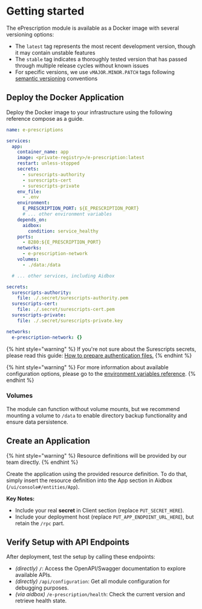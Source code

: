 # Getting started

The ePrescription module is available as a Docker image with several versioning options:

* The `latest` tag represents the most recent development version, though it may contain unstable features
* The `stable` tag indicates a thoroughly tested version that has passed through multiple release cycles without known issues
* For specific versions, we use `vMAJOR.MINOR.PATCH` tags following [semantic versioning](https://semver.org/#semantic-versioning-200) conventions

## Deploy the Docker Application

Deploy the Docker image to your infrastructure using the following reference compose as a guide.

```yaml
name: e-prescriptions

services:
  app:
    container_name: app
    image: <private-registry>/e-prescription:latest
    restart: unless-stopped
    secrets:
      - surescripts-authority
      - surescripts-cert
      - surescripts-private
    env_file:
      - .env
    environment:
      E_PRESCRIPTION_PORT: ${E_PRESCRIPTION_PORT}
      # ... other environment variables
    depends_on:
      aidbox:
        condition: service_healthy
    ports:
      - 8280:${E_PRESCRIPTION_PORT}
    networks:
      - e-prescription-network
    volumes:
      - ./data:/data

  # ... other services, including Aidbox

secrets:
  surescripts-authority:
    file: ./.secret/surescripts-authority.pem
  surescripts-cert:
    file: ./.secret/surescripts-cert.pem
  surescripts-private:
    file: ./.secret/surescripts-private.key

networks:
  e-prescription-network: {}
```

{% hint style="warning" %}
If you're not sure about the Surescripts secrets, please read this guide: [How to prepare authentication files.](broken-reference)
{% endhint %}

{% hint style="warning" %}
For more information about available configuration options, please go to the [environment variables reference](broken-reference).
{% endhint %}

### Volumes

The module can function without volume mounts, but we recommend mounting a volume to `/data` to enable directory backup functionality and ensure data persistence.

## Create an Application

{% hint style="warning" %}
Resource definitions will be provided by our team directly.
{% endhint %}

Create the application using the provided resource definition. To do that, simply insert the resource definition into the App section in Aidbox (`/ui/console#/entities/App`).

**Key Notes:**

* Include your real **secret** in Client section (replace `PUT_SECRET_HERE`).
* Include your deployment host (replace `PUT_APP_ENDPOINT_URL_HERE`), but retain the `/rpc` part.

## Verify Setup with API Endpoints

After deployment, test the setup by calling these endpoints:

* _(directly)_ **`/`**: Access the OpenAPI/Swagger documentation to explore available APIs.
* _(directly)_ `/api/configuration`: Get all module configuration for debugging purposes.
* _(via aidbox)_ `/e-prescription/health`: Check the current version and retrieve health state.
